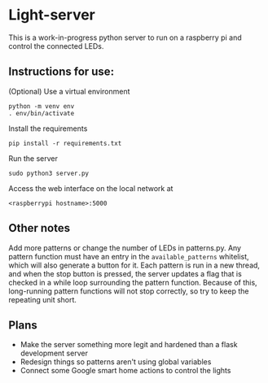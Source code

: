 # Light-server
This is a work-in-progress python server to run on a raspberry pi and control the connected LEDs. 

## Instructions for use:

(Optional) Use a virtual environment
```
python -m venv env
. env/bin/activate
```

Install the requirements 
```
pip install -r requirements.txt
```

Run the server
```
sudo python3 server.py
```

Access the web interface on the local network at 
```
<raspberrypi hostname>:5000
```

## Other notes

Add more patterns or change the number of LEDs in patterns.py. Any pattern function must have an entry in the `available_patterns` whitelist, which will also generate a button for it. Each pattern is run in a new thread, and when the stop button is pressed, the server updates a flag that is checked in a while loop surrounding the pattern function. Because of this, long-running pattern functions will not stop correctly, so try to keep the repeating unit short.

## Plans
- Make the server something more legit and hardened than a flask development server
- Redesign things so patterns aren't using global variables
- Connect some Google smart home actions to control the lights
